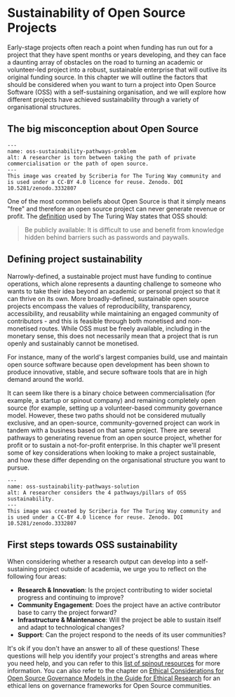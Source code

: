 

# Sustainability of Open Source Projects

Early-stage projects often reach a point when funding has run out for a project that they have spent months or years developing, and they can face a daunting array of obstacles on the road to turning an academic or volunteer-led project into a robust, sustainable enterprise that will outlive its original funding source. In this chapter we will outline the factors that should be considered when you want to turn a project into Open Source Software (OSS) with a self-sustaining organisation, and we will explore how different projects have achieved sustainability through a variety of organisational structures.

## The big misconception about Open Source
```{figure} ../../figures/oss-sustainability-pathways-problem.*
---
name: oss-sustainability-pathways-problem
alt: A researcher is torn between taking the path of private commercialisation or the path of open source.
---
This image was created by Scriberia for The Turing Way community and is used under a CC-BY 4.0 licence for reuse. Zenodo. DOI 10.5281/zenodo.3332807
```

One of the most common beliefs about Open Source is that it simply means "free" and therefore an open source project can never generate revenue or profit. The [definition](https://the-turing-way.netlify.app/reproducible-research/open.html) used by The Turing Way states that OSS should:
> Be publicly available: It is difficult to use and benefit from knowledge hidden behind barriers such as passwords and paywalls.

## Defining project sustainability

Narrowly-defined, a sustainable project must have funding to continue operations, which alone represents a daunting challenge to someone who wants to take their idea beyond an academic or personal project so that it can thrive on its own. More broadly-defined, sustainable open source projects encompass the values of reproducibility, transparency, accessibility, and reusability while maintaining an engaged community of contributors - and this is feasible through both monetised and non-monetised routes. While OSS must be freely available, including in the monetary sense, this does not necessarily mean that a project that is run openly and sustainably cannot be monetised.

For instance, many of the world's largest companies build, use and maintain open source software because open development has been shown to produce innovative, stable, and secure software tools that are in high demand around the world.

It can seem like there is a binary choice between commercialisation (for example, a startup or spinout company) and remaining completely open source (for example, setting up a volunteer-based community governance model. However, these two paths should not be considered mutually exclusive, and an open-source, community-governed project can work in tandem with a business based on that same project. There are several pathways to generating revenue from an open source project, whether for profit or to sustain a not-for-profit enterprise. In this chapter we'll present some of key considerations when looking to make a project sustainable, and how these differ depending on the organisational structure you want to pursue.

```{figure} ../../figures/oss-sustainability-pathways-solution.*
---
name: oss-sustainability-pathways-solution
alt: A researcher considers the 4 pathways/pillars of OSS sustainability.
---
This image was created by Scriberia for The Turing Way community and is used under a CC-BY 4.0 licence for reuse. Zenodo. DOI 10.5281/zenodo.3332807
```
## First steps towards OSS sustainability
When considering whether a research output can develop into a self-sustaining project outside of academia, we urge you to reflect on the following four areas:

- **Research & Innovation**: Is the project contributing to wider societal progress and continuing to improve?
- **Community Engagement**: Does the project have an active contributor base to carry the project forward?
- **Infrastructure & Maintenance**: Will the project be able to sustain itself and adapt to technological changes?
- **Support**: Can the project respond to the needs of its user communities?

It's ok if you don't have an answer to all of these questions! These questions will help you identify your project's strengths and areas where you need help, and you can refer to this [list of spinout resources](https://github.com/alan-turing-institute/research-application-management/blob/main/docs/spinout_resources.md) for more information. You can also refer to the chapter on [Ethical Considerations for Open Source Governance Models in the Guide for Ethical Research](https://the-turing-way.netlify.app/ethical-research/ethics-open-source-governance.html) for an ethical lens on governance frameworks for Open Source communities.
